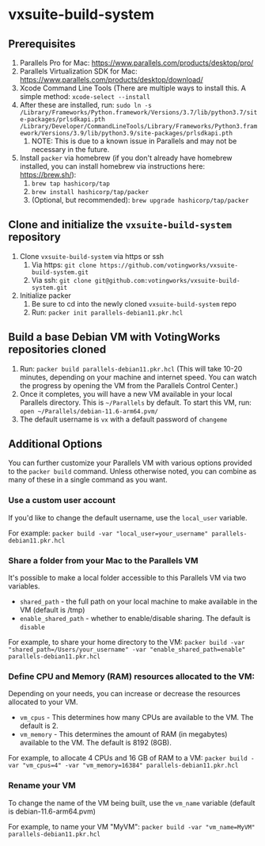 # vxsuite-build-system

## Prerequisites

1. Parallels Pro for Mac: https://www.parallels.com/products/desktop/pro/
2. Parallels Virtualization SDK for Mac: https://www.parallels.com/products/desktop/download/
3. Xcode Command Line Tools (There are multiple ways to install this. A simple method: `xcode-select --install`
4. After these are installed, run: `sudo ln -s /Library/Frameworks/Python.framework/Versions/3.7/lib/python3.7/site-packages/prlsdkapi.pth /Library/Developer/CommandLineTools/Library/Frameworks/Python3.framework/Versions/3.9/lib/python3.9/site-packages/prlsdkapi.pth`
    1. NOTE: This is due to a known issue in Parallels and may not be necessary in the future. 
5. Install `packer` via homebrew (if you don't already have homebrew installed, you can install homebrew via instructions here: https://brew.sh/):
    1. `brew tap hashicorp/tap`
    2. `brew install hashicorp/tap/packer`
    3. (Optional, but recommended): `brew upgrade hashicorp/tap/packer`

## Clone and initialize the `vxsuite-build-system` repository

1. Clone `vxsuite-build-system` via https or ssh
    1. Via https: `git clone https://github.com/votingworks/vxsuite-build-system.git`
    2. Via ssh: `git clone git@github.com:votingworks/vxsuite-build-system.git`
2. Initialize packer
    1. Be sure to cd into the newly cloned `vxsuite-build-system` repo
    2. Run: `packer init parallels-debian11.pkr.hcl`

## Build a base Debian VM with VotingWorks repositories cloned

1. Run: `packer build parallels-debian11.pkr.hcl` (This will take 10-20 minutes, depending on your machine and internet speed. You can watch the progress by opening the VM from the Parallels Control Center.)
2. Once it completes, you will have a new VM available in your local Parallels directory. This is `~/Parallels` by default. To start this VM, run: `open ~/Parallels/debian-11.6-arm64.pvm/`
3. The default username is `vx` with a default password of `changeme`

## Additional Options

You can further customize your Parallels VM with various options provided to the `packer build` command. Unless otherwise noted, you can combine as many of these in a single command as you want. 

### Use a custom user account

If you'd like to change the default username, use the `local_user` variable.

For example: `packer build -var "local_user=your_username" parallels-debian11.pkr.hcl`

### Share a folder from your Mac to the Parallels VM

It's possible to make a local folder accessible to this Parallels VM via two variables.
- `shared_path` - the full path on your local machine to make available in the VM (default is /tmp)
- `enable_shared_path` - whether to enable/disable sharing. The default is `disable`

For example, to share your home directory to the VM:
`packer build -var "shared_path=/Users/your_username" -var "enable_shared_path=enable" parallels-debian11.pkr.hcl`

### Define CPU and Memory (RAM) resources allocated to the VM:

Depending on your needs, you can increase or decrease the resources allocated to your VM.

- `vm_cpus` - This determines how many CPUs are available to the VM. The default is 2.
- `vm_memory` - This determines the amount of RAM (in megabytes) available to the VM. The default is 8192 (8GB).

For example, to allocate 4 CPUs and 16 GB of RAM to a VM:
`packer build -var "vm_cpus=4" -var "vm_memory=16384" parallels-debian11.pkr.hcl`

### Rename your VM

To change the name of the VM being built, use the `vm_name` variable (default is debian-11.6-arm64.pvm)

For example, to name your VM "MyVM":
`packer build -var "vm_name=MyVM" parallels-debian11.pkr.hcl`

